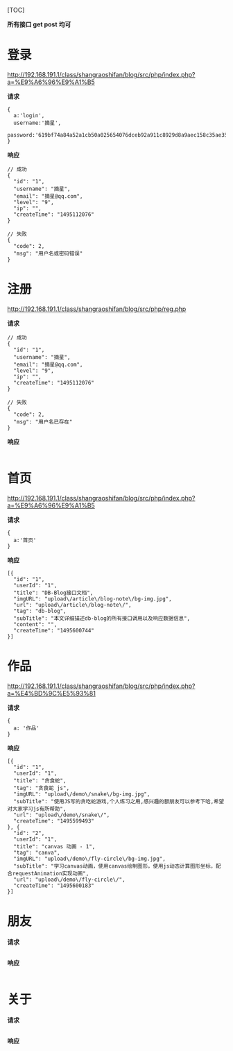 [TOC]

**所有接口 get post 均可**

# 登录

http://192.168.191.1/class/shangraoshifan/blog/src/php/index.php?a=%E9%A6%96%E9%A1%B5

**请求**

```
{
  a:'login',
  username:'摘星',
  password:'619bf74a84a52a1cb50a025654076dceb92a911c8929d8a9aec158c35ae359db',
}
```

**响应**

```
// 成功
{
  "id": "1",
  "username": "摘星",
  "email": "摘星@qq.com",
  "level": "9",
  "ip": "",
  "createTime": "1495112076"
}

// 失败
{
  "code": 2,
  "msg": "用户名或密码错误"
}
```

# 注册

http://192.168.191.1/class/shangraoshifan/blog/src/php/reg.php

**请求**

```
// 成功
{
  "id": "1",
  "username": "摘星",
  "email": "摘星@qq.com",
  "level": "9",
  "ip": "",
  "createTime": "1495112076"
}

// 失败
{
  "code": 2,
  "msg": "用户名已存在"
}
```

**响应**

```

```

# 首页

http://192.168.191.1/class/shangraoshifan/blog/src/php/index.php?a=%E9%A6%96%E9%A1%B5

**请求**

```
{
  a:'首页'
}
```

**响应**

```
[{
  "id": "1",
  "userId": "1",
  "title": "DB-Blog接口文档",
  "imgURL": "upload\/article\/blog-note\/bg-img.jpg",
  "url": "upload\/article\/blog-note\/",
  "tag": "db-blog",
  "subTitle": "本文详细描述db-blog的所有接口调用以及响应数据信息",
  "content": "",
  "createTime": "1495600744"
}]
```

# 作品

http://192.168.191.1/class/shangraoshifan/blog/src/php/index.php?a=%E4%BD%9C%E5%93%81

**请求**

```
{
  a: '作品'
}
```

**响应**

```
[{
  "id": "1",
  "userId": "1",
  "title": "贪食蛇",
  "tag": "贪食蛇 js",
  "imgURL": "upload\/demo\/snake\/bg-img.jpg",
  "subTitle": "使用JS写的贪吃蛇游戏,个人练习之用,感兴趣的额朋友可以参考下哈,希望对大家学习js有所帮助",
  "url": "upload\/demo\/snake\/",
  "createTime": "1495599493"
}, {
  "id": "2",
  "userId": "1",
  "title": "canvas 动画 - 1",
  "tag": "canva",
  "imgURL": "upload\/demo\/fly-circle\/bg-img.jpg",
  "subTitle": "学习canvas动画，使用canvas绘制图形，使用js动态计算图形坐标，配合requestAnimation实现动画",
  "url": "upload\/demo\/fly-circle\/",
  "createTime": "1495600183"
}]
```

# 朋友

**请求**

```

```

**响应**

```

```

# 关于

**请求**

```

```

**响应**

```

```
